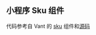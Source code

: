 ## 小程序 Sku 组件

代码参考自 Vant 的 [sku](https://youzan.github.io/vant/#/zh-CN/sku) 组件和[源码](https://github.com/youzan/vant/tree/dev/src/sku)